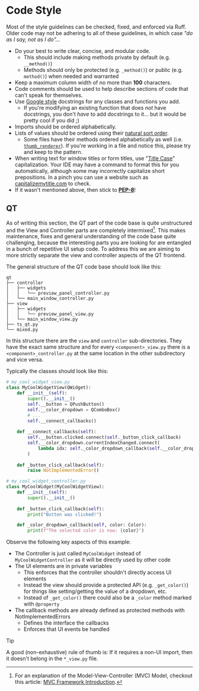 # Code Style

Most of the style guidelines can be checked, fixed, and enforced via Ruff. Older code may not be adhering to all of these guidelines, in which case _"do as I say, not as I do"..._

-   Do your best to write clear, concise, and modular code.
    - This should include making methods private by default (e.g. `__method()`)
    - Methods should only be protected (e.g. `_method()`) or public (e.g. `method()`) when needed and warranted
-   Keep a maximum column width of no more than **100** characters.
-   Code comments should be used to help describe sections of code that can't speak for themselves.
-   Use [Google style](https://google.github.io/styleguide/pyguide.html#s3.8-comments-and-docstrings) docstrings for any classes and functions you add.
    -   If you're modifying an existing function that does _not_ have docstrings, you don't _have_ to add docstrings to it... but it would be pretty cool if you did ;)
-   Imports should be ordered alphabetically.
-   Lists of values should be ordered using their [natural sort order](https://en.wikipedia.org/wiki/Natural_sort_order).
    -   Some files have their methods ordered alphabetically as well (i.e. [`thumb_renderer`](https://github.com/TagStudioDev/TagStudio/blob/main/src/tagstudio/qt/widgets/thumb_renderer.py)). If you're working in a file and notice this, please try and keep to the pattern.
-   When writing text for window titles or form titles, use "[Title Case](https://apastyle.apa.org/style-grammar-guidelines/capitalization/title-case)" capitalization. Your IDE may have a command to format this for you automatically, although some may incorrectly capitalize short prepositions. In a pinch you can use a website such as [capitalizemytitle.com](https://capitalizemytitle.com/) to check.
-   If it wasn't mentioned above, then stick to [**PEP-8**](https://peps.python.org/pep-0008/)!

## QT
As of writing this section, the QT part of the code base is quite unstructured and the View and Controller parts are completely intermixed[^1]. This makes maintenance, fixes and general understanding of the code base quite challenging, because the interesting parts you are looking for are entangled in a bunch of repetitive UI setup code. To address this we are aiming to more strictly separate the view and controller aspects of the QT frontend.

The general structure of the QT code base should look like this:
```
qt
├── controller
│   ├── widgets
│   │   └── preview_panel_controller.py
│   └── main_window_controller.py
├── view
│   ├── widgets
│   │   └── preview_panel_view.py
│   └── main_window_view.py
├── ts_qt.py
└── mixed.py
```

In this structure there are the `view` and `controller` sub-directories. They have the exact same structure and for every `<component>_view.py` there is a `<component>_controller.py` at the same location in the other subdirectory and vice versa.

Typically the classes should look like this:
```py
# my_cool_widget_view.py
class MyCoolWidgetView(QWidget):
    def __init__(self):
        super().__init__()
        self.__button = QPushButton()
        self.__color_dropdown = QComboBox()
        # ...
        self.__connect_callbacks()
        
    def __connect_callbacks(self):
        self.__button.clicked.connect(self._button_click_callback)
        self.__color_dropdown.currentIndexChanged.connect(
            lambda idx: self._color_dropdown_callback(self.__color_dropdown.itemData(idx))
        )
    
    def _button_click_callback(self):
        raise NotImplementedError()
```
```py
# my_cool_widget_controller.py
class MyCoolWidget(MyCoolWidgetView):
    def __init__(self):
        super().__init__()
    
    def _button_click_callback(self):
        print("Button was clicked!")

    def _color_dropdown_callback(self, color: Color):
        print(f"The selected color is now: {color}")
```

Observe the following key aspects of this example:
- The Controller is just called `MyCoolWidget` instead of `MyCoolWidgetController` as it will be directly used by other code
- The UI elements are in private variables
  - This enforces that the controller shouldn't directly access UI elements
  - Instead the view should provide a protected API (e.g. `_get_color()`) for things like setting/getting the value of a dropdown, etc.
  - Instead of `_get_color()` there could also be a `_color` method marked with `@property` 
- The callback methods are already defined as protected methods with NotImplementedErrors
  - Defines the interface the callbacks
  - Enforces that UI events be handled

> [!TIP]
> A good (non-exhaustive) rule of thumb is: If it requires a non-UI import, then it doesn't belong in the `*_view.py` file.

[^1]: For an explanation of the Model-View-Controller (MVC) Model, checkout this article: [MVC Framework Introduction](https://www.geeksforgeeks.org/mvc-framework-introduction/).
